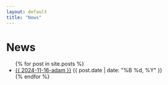 ```yaml
---
layout: default
title: "News"
---
```


<h1>News</h1>
<ul>
  {% for post in site.posts %}
    <li>
      <a href="{{ post.url | prepend: site.baseurl }}">{{ 2024-11-16-adam }}</a>
      <span>{{ post.date | date: "%B %d, %Y" }}</span>
    </li>
  {% endfor %}
</ul>
